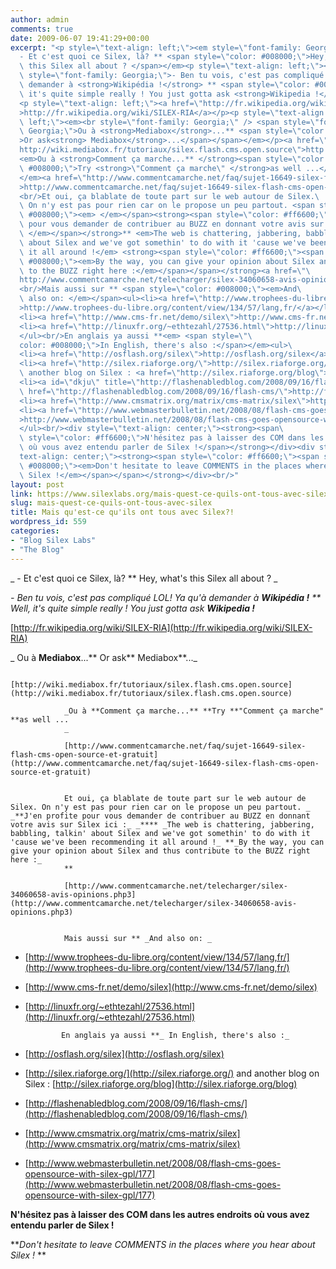 ```yaml
---
author: admin
comments: true
date: 2009-06-07 19:41:29+00:00
excerpt: "<p style=\"text-align: left;\"><em style=\"font-family: Georgia;\">\
  - Et c'est quoi ce Silex, là? ** <span style=\"color: #008000;\">Hey, what's\
  \ this Silex all about ? </span></em><p style=\"text-align: left;\"><em\
  \ style=\"font-family: Georgia;\">- Ben tu vois, c'est pas compliqué LOL! Ya qu'à\
  \ demander à <strong>Wikipédia !</strong> ** <span style=\"color: #008000;\">Well,\
  \ it's quite simple really ! You just gotta ask <strong>Wikipedia !</strong></span></em></p>\
  <p style=\"text-align: left;\"><a href=\"http://fr.wikipedia.org/wiki/SILEX-RIA\"\
  >http://fr.wikipedia.org/wiki/SILEX-RIA</a></p><p style=\"text-align:\
  \ left;\"><em><br style=\"font-family: Georgia;\" /> <span style=\"font-family:\
  \ Georgia;\">Ou à <strong>Mediabox</strong>...** <span style=\"color: #008000;\"\
  >Or ask<strong> Mediabox</strong>...</span></span></em></p><a href=\"\
  http://wiki.mediabox.fr/tutoriaux/silex.flash.cms.open.source\">http://wiki.mediabox.fr/tutoriaux/silex.flash.cms.open.source</a>\
  <em>Ou à <strong>Comment ça marche...** </strong><span style=\"color:\
  \ #008000;\">Try <strong>\"Comment ça marche\" </strong>as well ...</span>\
  </em><a href=\"http://www.commentcamarche.net/faq/sujet-16649-silex-flash-cms-open-source-et-gratuit\"\
  >http://www.commentcamarche.net/faq/sujet-16649-silex-flash-cms-open-source-et-gratuit</a>\
  <br/>Et oui, ça blablate de toute part sur le web autour de Silex.\
  \ On n'y est pas pour rien car on le propose un peu partout. <span style=\"color:\
  \ #008000;\"><em> </em></span><strong><span style=\"color: #ff6600;\">J'en profite\
  \ pour vous demander de contribuer au BUZZ en donnant votre avis sur Silex ici :<em>\
  \ </em></span></strong>** <em>The web is chattering, jabbering, babbling, talkin'\
  \ about Silex and we've got somethin' to do with it 'cause we've been recommending\
  \ it all around !</em> <strong><span style=\"color: #ff6600;\"><span style=\"color:\
  \ #008000;\"><em>By the way, you can give your opinion about Silex and thus contribute\
  \ to the BUZZ right here :</em></span></span></strong><a href=\"\
  http://www.commentcamarche.net/telecharger/silex-34060658-avis-opinions.php3\">http://www.commentcamarche.net/telecharger/silex-34060658-avis-opinions.php3</a>\
  <br/>Mais aussi sur ** <span style=\"color: #008000;\"><em>And\
  \ also on: </em></span><ul><li><a href=\"http://www.trophees-du-libre.org/content/view/134/57/lang,fr/\"\
  >http://www.trophees-du-libre.org/content/view/134/57/lang,fr/</a></li>\
  <li><a href=\"http://www.cms-fr.net/demo/silex\">http://www.cms-fr.net/demo/silex</a></li>\
  <li><a href=\"http://linuxfr.org/~ethtezahl/27536.html\">http://linuxfr.org/~ethtezahl/27536.html</a></li>\
  </ul><br/>En anglais ya aussi **<em> <span style=\"\
  color: #008000;\">In English, there's also :</span></em><ul>\
  <li><a href=\"http://osflash.org/silex\">http://osflash.org/silex</a></li>\
  <li><a href=\"http://silex.riaforge.org/\">http://silex.riaforge.org/</a> and\
  \ another blog on Silex : <a href=\"http://silex.riaforge.org/blog\">http://silex.riaforge.org/blog</a></li>\
  <li><a id=\"dkju\" title=\"http://flashenabledblog.com/2008/09/16/flash-cms/\"\
  \ href=\"http://flashenabledblog.com/2008/09/16/flash-cms/\">http://flashenabledblog.com/2008/09/16/flash-cms/</a></li>\
  <li><a href=\"http://www.cmsmatrix.org/matrix/cms-matrix/silex\">http://www.cmsmatrix.org/matrix/cms-matrix/silex</a></li>\
  <li><a href=\"http://www.webmasterbulletin.net/2008/08/flash-cms-goes-opensource-with-silex-gpl/177\"\
  >http://www.webmasterbulletin.net/2008/08/flash-cms-goes-opensource-with-silex-gpl/177</a></li>\
  </ul><br/><div style=\"text-align: center;\"><strong><span\
  \ style=\"color: #ff6600;\">N'hésitez pas à laisser des COM dans les autres endroits\
  \ où vous avez entendu parler de Silex !</span></strong></div><div style=\"\
  text-align: center;\"><strong><span style=\"color: #ff6600;\"><span style=\"color:\
  \ #008000;\"><em>Don't hesitate to leave COMMENTS in the places where you hear about\
  \ Silex !</em></span></span></strong></div><br/>"
layout: post
link: https://www.silexlabs.org/mais-quest-ce-quils-ont-tous-avec-silex/
slug: mais-quest-ce-quils-ont-tous-avec-silex
title: Mais qu'est-ce qu'ils ont tous avec Silex?!
wordpress_id: 559
categories:
- "Blog Silex Labs"
- "The Blog"
---
```


_
				- Et c'est quoi ce Silex, là? ** Hey, what's this Silex all about ? _


_- Ben tu vois, c'est pas compliqué LOL! Ya qu'à demander à **Wikipédia !** ** Well, it's quite simple really ! You just gotta ask **Wikipedia !**_




[http://fr.wikipedia.org/wiki/SILEX-RIA](http://fr.wikipedia.org/wiki/SILEX-RIA)




_
Ou à **Mediabox**...** Or ask** Mediabox**..._



				[http://wiki.mediabox.fr/tutoriaux/silex.flash.cms.open.source](http://wiki.mediabox.fr/tutoriaux/silex.flash.cms.open.source)

				_Ou à **Comment ça marche...** **Try **"Comment ça marche" **as well ...
				_

				[http://www.commentcamarche.net/faq/sujet-16649-silex-flash-cms-open-source-et-gratuit](http://www.commentcamarche.net/faq/sujet-16649-silex-flash-cms-open-source-et-gratuit)


				Et oui, ça blablate de toute part sur le web autour de Silex. On n'y est pas pour rien car on le propose un peu partout. _ _**J'en profite pour vous demander de contribuer au BUZZ en donnant votre avis sur Silex ici :_ _**** _The web is chattering, jabbering, babbling, talkin' about Silex and we've got somethin' to do with it 'cause we've been recommending it all around !_ **_By the way, you can give your opinion about Silex and thus contribute to the BUZZ right here :_
				**

				[http://www.commentcamarche.net/telecharger/silex-34060658-avis-opinions.php3](http://www.commentcamarche.net/telecharger/silex-34060658-avis-opinions.php3)


				Mais aussi sur ** _And also on: _




  * [http://www.trophees-du-libre.org/content/view/134/57/lang,fr/](http://www.trophees-du-libre.org/content/view/134/57/lang,fr/)


  * [http://www.cms-fr.net/demo/silex](http://www.cms-fr.net/demo/silex)


  * [http://linuxfr.org/~ethtezahl/27536.html](http://linuxfr.org/~ethtezahl/27536.html)




				En anglais ya aussi **_ In English, there's also :_




  * [http://osflash.org/silex](http://osflash.org/silex)


  * [http://silex.riaforge.org/](http://silex.riaforge.org/) and another blog on Silex : [http://silex.riaforge.org/blog](http://silex.riaforge.org/blog)


  * [http://flashenabledblog.com/2008/09/16/flash-cms/](http://flashenabledblog.com/2008/09/16/flash-cms/)


  * [http://www.cmsmatrix.org/matrix/cms-matrix/silex](http://www.cmsmatrix.org/matrix/cms-matrix/silex)


  * [http://www.webmasterbulletin.net/2008/08/flash-cms-goes-opensource-with-silex-gpl/177](http://www.webmasterbulletin.net/2008/08/flash-cms-goes-opensource-with-silex-gpl/177)






**N'hésitez pas à laisser des COM dans les autres endroits où vous avez entendu parler de Silex !**




**_Don't hesitate to leave COMMENTS in the places where you hear about Silex !_
				**




